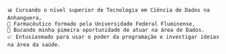 	📊 Cursando o nível superior de Tecnologia em Ciência de Dados na Anhanguera,
	💉 Farmacêutico formado pela Universidade Federal Fluminense, 
	👔 Bucando minha pimeira oportunidade de atuar na área de Dados. 
	📈 Entusiasmado para usar o poder da programação e investigar ideias na área da saúde.
<!---
gabrielsosil/gabrielsosil is a ✨ special ✨ repository because its `README.md` (this file) appears on your GitHub profile.
You can click the Preview link to take a look at your changes.
--->
